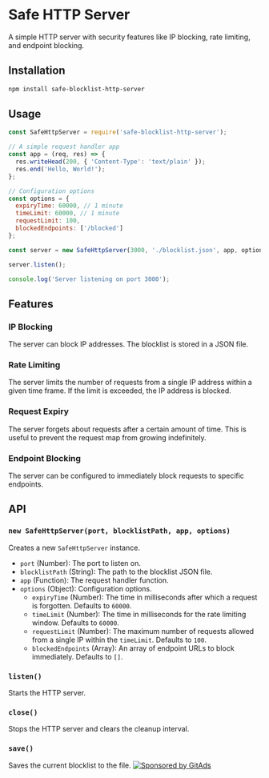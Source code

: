 # Safe HTTP Server

A simple HTTP server with security features like IP blocking, rate limiting, and endpoint blocking.

## Installation

```bash
npm install safe-blocklist-http-server
```

## Usage

```javascript
const SafeHttpServer = require('safe-blocklist-http-server');

// A simple request handler app
const app = (req, res) => {
  res.writeHead(200, { 'Content-Type': 'text/plain' });
  res.end('Hello, World!');
};

// Configuration options
const options = {
  expiryTime: 60000, // 1 minute
  timeLimit: 60000, // 1 minute
  requestLimit: 100,
  blockedEndpoints: ['/blocked']
};

const server = new SafeHttpServer(3000, './blocklist.json', app, options);

server.listen();

console.log('Server listening on port 3000');
```

## Features

### IP Blocking

The server can block IP addresses. The blocklist is stored in a JSON file.

### Rate Limiting

The server limits the number of requests from a single IP address within a given time frame. If the limit is exceeded, the IP address is blocked.

### Request Expiry

The server forgets about requests after a certain amount of time. This is useful to prevent the request map from growing indefinitely.

### Endpoint Blocking

The server can be configured to immediately block requests to specific endpoints.

## API

### `new SafeHttpServer(port, blocklistPath, app, options)`

Creates a new `SafeHttpServer` instance.

*   `port` (Number): The port to listen on.
*   `blocklistPath` (String): The path to the blocklist JSON file.
*   `app` (Function): The request handler function.
*   `options` (Object): Configuration options.
    *   `expiryTime` (Number): The time in milliseconds after which a request is forgotten. Defaults to `60000`.
    *   `timeLimit` (Number): The time in milliseconds for the rate limiting window. Defaults to `60000`.
    *   `requestLimit` (Number): The maximum number of requests allowed from a single IP within the `timeLimit`. Defaults to `100`.
    *   `blockedEndpoints` (Array<String>): An array of endpoint URLs to block immediately. Defaults to `[]`.

### `listen()`

Starts the HTTP server.

### `close()`

Stops the HTTP server and clears the cleanup interval.

### `save()`

Saves the current blocklist to the file.
[![Sponsored by GitAds](https://gitads.dev/v1/ad-serve?source=alphaleadership/temp@github)](https://gitads.dev/v1/ad-track?source=alphaleadership/temp@github)
